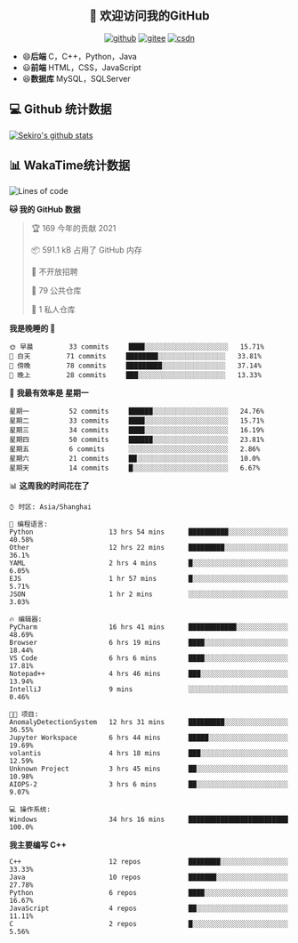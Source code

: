 <h2 align="center">👋 欢迎访问我的GitHub</h2>
<p align="center">
  <a href="https://666wxy666.github.io/"><img src="https://img.shields.io/badge/GitHub-24292e" alt="github"></a>
  <a href="https://gitee.com/wxy_666"><img src="https://img.shields.io/badge/Gitee-fe7300" alt="gitee"></a>
  <a href="https://blog.csdn.net/WXY_666"><img src="https://img.shields.io/badge/CSDN-cf000e" alt="csdn"></a>
</p>

- 😄**后端** C，C++，Python，Java
- 😃**前端** HTML，CSS，JavaScript
- 😆**数据库** MySQL，SQLServer

## 💻 Github 统计数据
[![Sekiro's github stats](https://github-readme-stats.vercel.app/api?username=666WXY666)](https://666wxy666.github.io/)

## 📊 WakaTime统计数据

<!--START_SECTION:waka-->
![Lines of code](https://img.shields.io/badge/%E4%BB%8E%E3%80%8C%E4%BD%A0%E5%A5%BD%E4%B8%96%E7%95%8C%E3%80%8D%E6%88%91%E5%B7%B2%E7%BB%8F%E5%86%99%E4%BA%86-1.9%20million%20%E8%A1%8C%E4%BB%A3%E7%A0%81-blue)

**🐱 我的 GitHub 数据** 

> 🏆 169 今年的贡献 2021
 > 
> 📦 591.1 kB 占用了 GitHub 内存 
 > 
> 🚫 不开放招聘
 > 
> 📜 79 公共仓库 
 > 
> 🔑 1 私人仓库 
 > 
**我是晚睡的 🦉** 

```text
🌞 早晨         33 commits     ████░░░░░░░░░░░░░░░░░░░░░   15.71% 
🌆 白天         71 commits     ████████░░░░░░░░░░░░░░░░░   33.81% 
🌃 傍晚         78 commits     █████████░░░░░░░░░░░░░░░░   37.14% 
🌙 晚上         28 commits     ███░░░░░░░░░░░░░░░░░░░░░░   13.33%

```
📅 **我最有效率是 星期一** 

```text
星期一          52 commits     ██████░░░░░░░░░░░░░░░░░░░   24.76% 
星期二          33 commits     ████░░░░░░░░░░░░░░░░░░░░░   15.71% 
星期三          34 commits     ████░░░░░░░░░░░░░░░░░░░░░   16.19% 
星期四          50 commits     ██████░░░░░░░░░░░░░░░░░░░   23.81% 
星期五          6 commits      ░░░░░░░░░░░░░░░░░░░░░░░░░   2.86% 
星期六          21 commits     ██░░░░░░░░░░░░░░░░░░░░░░░   10.0% 
星期天          14 commits     █░░░░░░░░░░░░░░░░░░░░░░░░   6.67%

```


📊 **这周我的时间花在了** 

```text
⌚︎ 时区: Asia/Shanghai

💬 编程语言: 
Python                   13 hrs 54 mins      ██████████░░░░░░░░░░░░░░░   40.58% 
Other                    12 hrs 22 mins      █████████░░░░░░░░░░░░░░░░   36.1% 
YAML                     2 hrs 4 mins        █░░░░░░░░░░░░░░░░░░░░░░░░   6.05% 
EJS                      1 hr 57 mins        █░░░░░░░░░░░░░░░░░░░░░░░░   5.71% 
JSON                     1 hr 2 mins         ░░░░░░░░░░░░░░░░░░░░░░░░░   3.03%

🔥 编辑器: 
PyCharm                  16 hrs 41 mins      ████████████░░░░░░░░░░░░░   48.69% 
Browser                  6 hrs 19 mins       ████░░░░░░░░░░░░░░░░░░░░░   18.44% 
VS Code                  6 hrs 6 mins        ████░░░░░░░░░░░░░░░░░░░░░   17.81% 
Notepad++                4 hrs 46 mins       ███░░░░░░░░░░░░░░░░░░░░░░   13.94% 
IntelliJ                 9 mins              ░░░░░░░░░░░░░░░░░░░░░░░░░   0.46%

🐱‍💻 项目: 
AnomalyDetectionSystem   12 hrs 31 mins      █████████░░░░░░░░░░░░░░░░   36.55% 
Jupyter Workspace        6 hrs 44 mins       █████░░░░░░░░░░░░░░░░░░░░   19.69% 
volantis                 4 hrs 18 mins       ███░░░░░░░░░░░░░░░░░░░░░░   12.59% 
Unknown Project          3 hrs 45 mins       ██░░░░░░░░░░░░░░░░░░░░░░░   10.98% 
AIOPS-2                  3 hrs 6 mins        ██░░░░░░░░░░░░░░░░░░░░░░░   9.07%

💻 操作系统: 
Windows                  34 hrs 16 mins      █████████████████████████   100.0%

```

**我主要编写 C++** 

```text
C++                      12 repos            ████████░░░░░░░░░░░░░░░░░   33.33% 
Java                     10 repos            ███████░░░░░░░░░░░░░░░░░░   27.78% 
Python                   6 repos             ████░░░░░░░░░░░░░░░░░░░░░   16.67% 
JavaScript               4 repos             ██░░░░░░░░░░░░░░░░░░░░░░░   11.11% 
C                        2 repos             █░░░░░░░░░░░░░░░░░░░░░░░░   5.56%

```



<!--END_SECTION:waka-->

<!--
**666WXY666/666WXY666** is a ✨ _special_ ✨ repository because its `README.md` (this file) appears on your GitHub profile.

Here are some ideas to get you started:

- 🔭 I’m currently working on ...
- 🌱 I’m currently learning ...
- 👯 I’m looking to collaborate on ...
- 🤔 I’m looking for help with ...
- 💬 Ask me about ...
- 📫 How to reach me: ...
- 😄 Pronouns: ...
- ⚡ Fun fact: ...
-->
